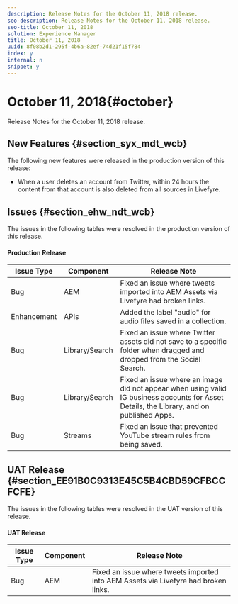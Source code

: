 ```yaml
---
description: Release Notes for the October 11, 2018 release.
seo-description: Release Notes for the October 11, 2018 release.
seo-title: October 11, 2018
solution: Experience Manager
title: October 11, 2018
uuid: 8f08b2d1-295f-4b6a-82ef-74d21f15f784
index: y
internal: n
snippet: y
---
```


# October 11, 2018{#october}

Release Notes for the October 11, 2018 release.

## New Features {#section_syx_mdt_wcb}

The following new features were released in the production version of this release:

* When a user deletes an account from Twitter, within 24 hours the content from that account is also deleted from all sources in Livefyre.

## Issues {#section_ehw_ndt_wcb}

The issues in the following tables were resolved in the production version of this release. 

#### Production Release
|  **Issue Type** | **Component** | **Release Note** |
|---|---|---|
|  Bug | AEM | Fixed an issue where tweets imported into AEM Assets via Livefyre had broken links. |
|  Enhancement | APIs | Added the label "audio" for audio files saved in a collection. |
|  Bug | Library/Search | Fixed an issue where Twitter assets did not save to a specific folder when dragged and dropped from the Social Search. |
|  Bug | Library/Search | Fixed an issue where an image did not appear when using valid IG business accounts for Asset Details, the Library, and on published Apps. |
|  Bug | Streams | Fixed an issue that prevented YouTube stream rules from being saved.  |

## UAT Release {#section_EE91B0C9313E45C5B4CBD59CFBCCFCFE}

The issues in the following tables were resolved in the UAT version of this release.

<a id="section_5B8D1FD3834C47649CD5B93EEE53FACD"></a>

#### UAT Release
|  **Issue Type** | **Component** | **Release Note** |
|---|---|---|
|  Bug | AEM | Fixed an issue where tweets imported into AEM Assets via Livefyre had broken links. |

